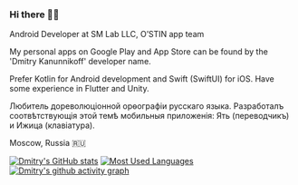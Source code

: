 ### Hi there 👋🏻

Android Developer at SM Lab LLC, O’STIN app team 

My personal apps on Google Play and App Store can be found by the 'Dmitry Kanunnikoff' developer name.

Prefer Kotlin for Android development and Swift (SwiftUI) for iOS. Have some experience in Flutter and Unity.

Любитель дореволюціонной орѳографіи русскаго языка. Разработалъ соотвѣтствующія этой темѣ мобильныя приложенія: Ять (переводчикъ) и Ижица (клавіатура).

Moscow, Russia 🇷🇺

[![Dmitry's GitHub stats](https://github-readme-stats.vercel.app/api?username=Kanunnikoff&show_icons=true&hide_border=true&bg_color=0d1116&theme=dark)](https://github.com/anuraghazra/github-readme-stats)
[![Most Used Languages](https://github-readme-stats.vercel.app/api/top-langs/?username=Kanunnikoff&layout=compact&langs_count=10&hide_border=true&bg_color=0d1116&theme=dark)](https://github.com/anuraghazra/github-readme-stats)
[![Dmitry's github activity graph](https://activity-graph.herokuapp.com/graph?username=Kanunnikoff&hide_border=true&bg_color=0d1116&color=ffffff&theme=react-dark)](https://github.com/ashutosh00710/github-readme-activity-graph)

<!--
**Kanunnikoff/Kanunnikoff** is a ✨ _special_ ✨ repository because its `README.md` (this file) appears on your GitHub profile.

Here are some ideas to get you started:

- 🔭 I’m currently working on ...
- 🌱 I’m currently learning ...
- 👯 I’m looking to collaborate on ...
- 🤔 I’m looking for help with ...
- 💬 Ask me about ...
- 📫 How to reach me: ...
- 😄 Pronouns: ...
- ⚡ Fun fact: ...
-->
